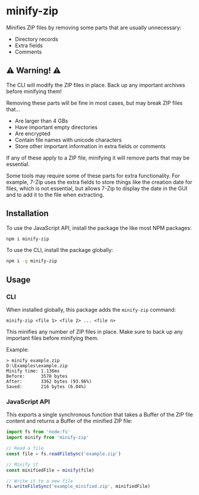 # minify-zip
Minifies ZIP files by removing some parts that are usually unnecessary:
- Directory records
- Extra fields
- Comments

## ⚠️ Warning! ⚠️
The CLI will modify the ZIP files in place. Back up any important archives before minifying them!

Removing these parts will be fine in most cases, but may break ZIP files that...
- Are larger than 4 GBs
- Have important empty directories
- Are encrypted
- Contain file names with unicode characters
- Store other important information in extra fields or comments

If any of these apply to a ZIP file, minifying it will remove parts that may be essential.

Some tools may require some of these parts for extra functionality. For example, 7-Zip uses the extra fields to store things like the creation date for files, which is not essential, but allows 7-Zip to display the date in the GUI and to add it to the file when extracting.

## Installation
To use the JavaScript API, install the package the like most NPM packages:
```bash
npm i minify-zip
```

To use the CLI, install the package globally:
```bash
npm i -g minify-zip
```

## Usage

### CLI
When installed globally, this package adds the `minify-zip` command:
```
minify-zip <file 1> <file 2> ... <file n>
```
This minifies any number of ZIP files in place. Make sure to back up any important files before minifying them.

Example:
```
> minify example.zip
D:\Examples\example.zip
Minify time: 1.136ms
Before:      3578 bytes
After:       3362 bytes (93.96%)
Saved:       216 bytes (6.04%)
```

### JavaScript API
This exports a single synchronous function that takes a Buffer of the ZIP file content and returns a Buffer of the minified ZIP file:
```js
import fs from 'node:fs'
import minify from 'minify-zip'

// Read a file
const file = fs.readFileSync('example.zip')

// Minify it
const minifiedFile = minify(file)

// Write it to a new file
fs.writeFileSync('example_minified.zip', minifiedFile)
```
